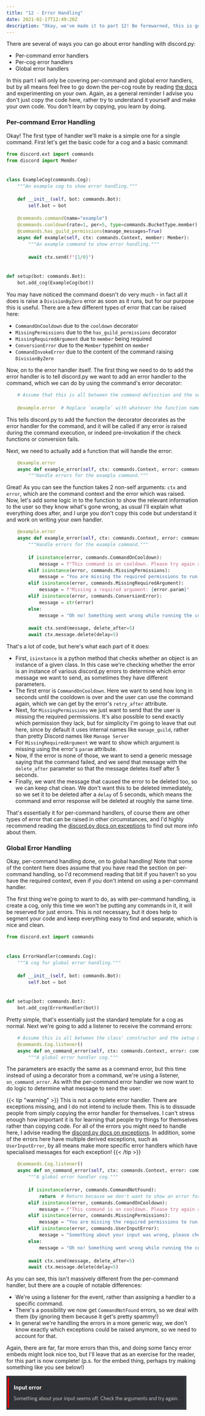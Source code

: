 ```yaml
---
title: "12 - Error Handling"
date: 2021-02-17T12:49:20Z
description: "Okay, we've made it to part 12! Be forewarned, this is going a long one. This part is going to be about how you can make error handlers for your commands, like you saw briefly in the previous part about cooldowns."
---
```


There are several of ways you can go about error handling with discord.py:

- Per-command error handlers
- Per-cog error handlers
- Global error handlers

In this part I will only be covering per-command and global error handlers, but by all means feel free to go down the per-cog route by reading [the docs](https://discordpy.readthedocs.io/) and experimenting on your own. Again, as a general reminder I advise you don't just copy the code here, rather try to understand it yourself and make your own code. You don't learn by copying, you learn by doing.

### Per-command Error Handling

Okay! The first type of handler we'll make is a simple one for a single command. First let's get the basic code for a cog and a basic command:

```py
from discord.ext import commands
from discord import Member


class ExampleCog(commands.Cog):
    """An example cog to show error handling."""

    def __init__(self, bot: commands.Bot):
        self.bot = bot

    @commands.command(name="example")
    @commands.cooldown(rate=1, per=5, type=commands.BucketType.member)
    @commands.has_guild_permissions(manage_messages=True)
    async def example(self, ctx: commands.Context, member: Member):
        """An example command to show error handling."""

        await ctx.send(f"{1/0}")


def setup(bot: commands.Bot):
    bot.add_cog(ExampleCog(bot))
```

You may have noticed the command doesn't do very much - in fact all it does is raise a `DivisionByZero` error as soon as it runs, but for our purpose this is useful. There are a few different types of error that can be raised here:

- `CommandOnCooldown` due to the `cooldown` decorator
- `MissingPermissions` due to the `has_guild_permissions` decorator
- `MissingRequiredArgument` due to `member` being required
- `ConversionError` due to the `Member` typehint on `member`
- `CommandInvokeError` due to the content of the command raising `DivisionByZero`

Now, on to the error handler itself. The first thing we need to do to add the error handler is to tell discord.py we want to add an error handler to the command, which we can do by using the command's error decorator:

```py
    # Assume that this is all between the command definition and the setup function.

    @example.error  # Replace `example` with whatever the function name of the command is.
```

This tells discord.py to add the function the decorator decorates as the error handler for the command, and it will be called if any error is raised during the command execution, or indeed pre-invokation if the check functions or conversion fails.

Next, we need to actually add a function that will handle the error:

```py
    @example.error
    async def example_error(self, ctx: commands.Context, error: commands.CommandError):
        """Handle errors for the example command."""
```

Great! As you can see the function takes 2 non-self arguments: `ctx` and `error`, which are the command context and the error which was raised. Now, let's add some logic in to the function to show the relevant information to the user so they know what's gone wrong, as usual I'll explain what everything does after, and I urge you don't copy this code but understand it and work on writing your own handler.

```py
    @example.error
    async def example_error(self, ctx: commands.Context, error: commands.CommandError):
        """Handle errors for the example command."""

        if isinstance(error, commands.CommandOnCooldown):
            message = f"This command is on cooldown. Please try again after {round(error.retry_after, 1)} seconds."
        elif isinstance(error, commands.MissingPermissions):
            message = "You are missing the required permissions to run this command!"
        elif isinstance(error, commands.MissingRequiredArgument):
            message = f"Missing a required argument: {error.param}"
        elif isinstance(error, commands.ConversionError):
            message = str(error)
        else:
            message = "Oh no! Something went wrong while running the command!"

        await ctx.send(message, delete_after=5)
        await ctx.message.delete(delay=5)
```

That's a lot of code, but here's what each part of it does:

- First, `isinstance` is a python method that checks whether an object is an instance of a given class. In this case we're checking whether the error is an instance of various discord.py errors to determine which error message we want to send, as sometimes they have different parameters.
- The first error is `CommandOnCooldown`. Here we want to send how long in seconds until the cooldown is over and the user can use the command again, which we can get by the error's `retry_after` attribute.
- Next, for `MissingPermissions` we just want to send that the user is missing the required permissions. It's also possible to send exactly which permission they lack, but for simplicity I'm going to leave that out here, since by default it uses internal names like `manage_guild`, rather than pretty Discord names like `Manage Server`
- For `MissingRequiredArgument` we want to show which argument is missing using the error's `param` attribute.
- Now, if the error is none of those, we want to send a generic message saying that the command failed, and we send that message with the `delete_after` parameter so that the message deletes itself after 5 seconds.
- Finally, we want the message that caused the error to be deleted too, so we can keep chat clean. We don't want this to be deleted immediately, so we set it to be deleted after a `delay` of 5 seconds, which means the command and error response will be deleted at roughly the same time.

That's essentially it for per-command handlers, of course there are other types of error that can be raised in other circumstances, and I'd highly recommend reading the [discord.py docs on exceptions](https://discordpy.readthedocs.io/en/latest/ext/commands/api.html#exceptions) to find out more info about them.

### Global Error Handling

Okay, per-command handling done, on to global handling! Note that some of the content here does assume that you have read the section on per-command handling, so I'd recommend reading that bit if you haven't so you have the required context, even if you don't intend on using a per-command handler.

The first thing we're going to want to do, as with per-command handling, is create a cog, only this time we won't be putting any commands in it, it will be reserved for just errors. This is not necessary, but it does help to segment your code and keep everything easy to find and separate, which is nice and clean.

```py
from discord.ext import commands


class ErrorHandler(commands.Cog):
    """A cog for global error handling."""

    def __init__(self, bot: commands.Bot):
        self.bot = bot


def setup(bot: commands.Bot):
    bot.add_cog(ErrorHandler(bot))
```

Pretty simple, that's essentially just the standard template for a cog as normal. Next we're going to add a listener to receive the command errors:

```py
    # Assume this is all between the class' constructor and the setup method.
    @commands.Cog.listener()
    async def on_command_error(self, ctx: commands.Context, error: commands.CommandError):
        """A global error handler cog."""
```

The parameters are exactly the same as a command error, but this time instead of using a decorator from a command, we're using a listener, `on_command_error`. As with the per-command error handler we now want to do logic to determine what message to send the user:

{{< tip "warning" >}}
This is not a complete error handler. There are exceptions missing, and I do not intend to include them. This is to dissuade people from simply copying the error handler for themselves. I can't stress enough how important it is for learning that people try things for themselves rather than copying code. For all of the errors you might need to handle here, I advise reading the [discord.py docs on exceptions](https://discordpy.readthedocs.io/en/latest/ext/commands/api.html#exceptions). In addition, some of the errors here have multiple derived exceptions, such as `UserInputError`, by all means make more specific error handlers which have specialised messages for each exception!
{{< /tip >}}

```py
    @commands.Cog.listener()
    async def on_command_error(self, ctx: commands.Context, error: commands.CommandError):
        """A global error handler cog."""

        if isinstance(error, commands.CommandNotFound):
            return  # Return because we don't want to show an error for every command not found
        elif isinstance(error, commands.CommandOnCooldown):
            message = f"This command is on cooldown. Please try again after {round(error.retry_after, 1)} seconds."
        elif isinstance(error, commands.MissingPermissions):
            message = "You are missing the required permissions to run this command!"
        elif isinstance(error, commands.UserInputError):
            message = "Something about your input was wrong, please check your input and try again!"
        else:
            message = "Oh no! Something went wrong while running the command!"

        await ctx.send(message, delete_after=5)
        await ctx.message.delete(delay=5)
```

As you can see, this isn't massively different from the per-command handler, but there are a couple of notable differences:

- We're using a listener for the event, rather than assigning a handler to a specific command.
- There's a possibility we now get `CommandNotFound` errors, so we deal with them (by ignoring them because it get's pretty spammy!)
- In general we're handling the errors in a more generic way, we don't know exactly which exceptions could be raised anymore, so we need to account for that.

Again, there are far, far more errors than this, and doing some fancy error embeds might look nice too, but I'll leave that as an exercise for the reader, for this part is now complete! (p.s. for the embed thing, perhaps try making something like you see below!)

![Error Embed](/images/error_embed.png)

